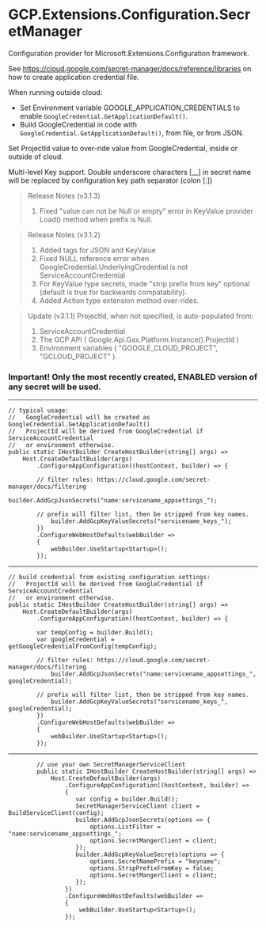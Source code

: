 # GCP.Extensions.Configuration.SecretManager

Configuration provider for Microsoft.Extensions.Configuration framework.

See https://cloud.google.com/secret-manager/docs/reference/libraries on how to create application credential file.

When running outside cloud:
 - Set Environment variable GOOGLE_APPLICATION_CREDENTIALS to enable `GoogleCredential.GetApplicationDefault()`.
 - Build GoogleCredential in code with `GoogleCredential.GetApplicationDefault()`, from file, or from JSON.

Set ProjectId value to over-ride value from GoogleCredential, inside or outside of cloud.

Multi-level Key support. Double underscore characters [__] in secret name will be replaced by configuration key path separator (colon [:])

> Release Notes (v3.1.3)
> 1. Fixed "value can not be Null or empty" error in KeyValue provider Load() method when prefix is Null.

> Release Notes (v3.1.2)
> 1. Added tags for JSON and KeyValue
> 2. Fixed NULL reference error when GoogleCredential.UnderlyingCredential is not ServiceAccountCredential
> 3. For KeyValue type secrets, made "strip prefix from key" optional (default is true for backwards compatability).
> 4. Added Action type extension method over-rides.

> Update (v3.1.1) ProjectId, when not specified, is auto-populated from:
> 1. ServiceAccountCredential
> 2. The GCP API ( Google.Api.Gax.Platform.Instance().ProjectId )  
> 3. Environment variables ( "GOOGLE_CLOUD_PROJECT", "GCLOUD_PROJECT" ).

### Important! Only the most recently created, ENABLED version of any secret will be used.

---
```
// typical usage:
//   GoogleCredential will be created as GoogleCredential.GetApplicationDefault()
//   ProjectId will be derived from GoogleCredential if ServiceAccountCredential
//   or environment otherwise.
public static IHostBuilder CreateHostBuilder(string[] args) =>
    Host.CreateDefaultBuilder(args)
        .ConfigureAppConfiguration((hostContext, builder) => {

        // filter rules: https://cloud.google.com/secret-manager/docs/filtering
            builder.AddGcpJsonSecrets("name:servicename_appsettings_");

        // prefix will filter list, then be stripped from key names.
            builder.AddGcpKeyValueSecrets("servicename_keys_");
        })
        .ConfigureWebHostDefaults(webBuilder =>
        {
            webBuilder.UseStartup<Startup>();
        });

```
---
```
// build credential from existing configuration settings:
//   ProjectId will be derived from GoogleCredential if ServiceAccountCredential
//   or environment otherwise.
public static IHostBuilder CreateHostBuilder(string[] args) =>
    Host.CreateDefaultBuilder(args)
        .ConfigureAppConfiguration((hostContext, builder) => {

        var tempConfig = builder.Build();
        var googleCredential = getGoogleCredentialFromConfig(tempConfig);

        // filter rules: https://cloud.google.com/secret-manager/docs/filtering
            builder.AddGcpJsonSecrets("name:servicename_appsettings_", googleCredential);

        // prefix will filter list, then be stripped from key names.
            builder.AddGcpKeyValueSecrets("servicename_keys_", googleCredential);
        })
        .ConfigureWebHostDefaults(webBuilder =>
        {
            webBuilder.UseStartup<Startup>();
        });

```
---
```
        // use your own SecretManagerServiceClient
        public static IHostBuilder CreateHostBuilder(string[] args) =>
            Host.CreateDefaultBuilder(args)
                .ConfigureAppConfiguration((hostContext, builder) =>
                {
                   var config = builder.Build();
                   SecretManagerServiceClient client = BuildServiceClient(config);
                   builder.AddGcpJsonSecrets(options => {
                       options.ListFilter = "name:servicename_appsettings_";
                       options.SecretMangerClient = client;
                   });
                   builder.AddGcpKeyValueSecrets(options => {
                       options.SecretNamePrefix = "keyname";
                       options.StripPrefixFromKey = false;
                       options.SecretMangerClient = client;
                   });
                })
                .ConfigureWebHostDefaults(webBuilder =>
                {
                    webBuilder.UseStartup<Startup>();
                });
```